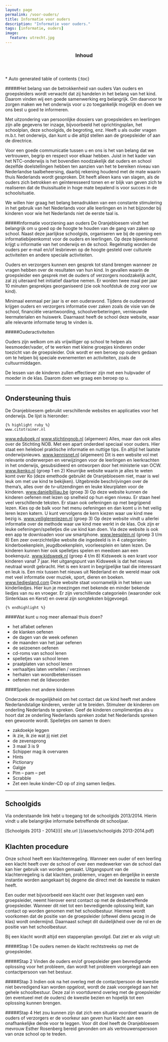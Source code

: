 ```yaml
---
layout: page
permalink: /voor-ouders/
title: Informatie voor ouders
description: "Informatie voor ouders."
tags: [informatie, ouders]
image:
  feature: utrecht.jpg
---
```


<section id="table-of-contents" class="toc">
  <header>
    <h3 >Inhoud</h3>
  </header>
<div id="drawer" markdown="1">
*  Auto generated table of contents
{:toc}
</div>
</section><!-- /#table-of-contents -->

#####Het belang van de betrokkenheid van ouders
Van ouders en groepsleiders wordt verwacht dat zij handelen in het belang van het kind. Daarom vinden wij een goede samenwerking erg belangrijk. Om daarvoor te zorgen maken we het onderwijs voor u zo toegankelijk mogelijk en doen we ons best u goed te informeren. 

Met uitzondering van persoonlijke dossiers van groepsleiders en leerlingen 
zijn alle gegevens ter inzage, bijvoorbeeld het oprichtingsplan, het schoolplan, deze schoolgids, de begroting, enz. Heeft u als ouder vragen m.b.t. het onderwijs, dan kunt u die altijd stellen aan de groepsleider of aan de directrice. 

Voor een goede communicatie tussen u en ons is het van belang dat we vertrouwen, begrip en respect voor elkaar hebben. Juist in het kader van het NTC-onderwijs is het bovendien noodzakelijk dat ouders en school dezelfde doelstellingen hebben ten aanzien van het te bereiken niveau van Nederlandse taalbeheersing, daarbij rekening houdend met de mate waarin thuis Nederlands wordt gesproken. Dit heeft alleen kans van slagen, als de ouders zich betrokken en geïnteresseerd tonen en er blijk van geven zich te realiseren dat de thuissituatie in hoge mate bepalend is voor succes in de schoolsituatie. 

We willen hier graag het belang benadrukken van een constante stimulering in het gebruik van het Nederlands voor alle leerlingen en in het bijzonder bij kinderen voor wie het Nederlands niet de eerste taal is.

#####Informatie voorziening aan ouders
De Oranjebloesem vindt het belangrijk om u goed op de hoogte te houden van de gang van zaken op school. Naast deze jaarlijkse schoolgids, organiseren we bij de opening een informatiebijeenkomst voor de ouders en leerlingen. Op deze bijeenkomst krijgt u informatie van het onderwijs en de school. Regelmatig worden de ouders per e-mail en/of lesbrieven op de hoogte gesteld over culturele activiteiten en andere speciale activiteiten.

Ouders en verzorgers kunnen een gesprek tot stand brengen wanneer ze vragen hebben over de resultaten van hun kind. In gevallen waarin de groepsleider een gesprek met de ouders of verzorgers noodzakelijk acht, zal zij uiteraard het initiatief daartoe nemen. Er worden twee maal per jaar 10 minuten gesprekjes georganiseerd (zie ook hoofdstuk de zorg voor uw kind).

Minimaal eenmaal per jaar is er een ouderavond. Tijdens de ouderavond krijgen ouders en verzorgers informatie over zaken zoals de visie van de school, financiële verantwoording, schoolverbeteringen, vernieuwde leermaterialen en huiswerk.
Daarnaast heeft de school deze website, waar alle relevante informatie terug te vinden is. 


#####Ouderactiviteiten

Ouders zijn welkom om als vrijwilliger op school te helpen als leesmoeder/vader, of te werken met kleine groepjes kinderen onder toezicht van de groepsleider. Ook wordt er een beroep op ouders gedaan om te helpen bij speciale evenementen en activiteiten, zoals de cultuurmiddagen.

De lessen van de kinderen zullen effectiever zijn met een hulpvader of moeder in de klas. Daarom doen we graag een beroep op u.


---

## Ondersteuning thuis

De Oranjebloesem gebruikt verschillende websites en applicaties voor het onderwijs. De lijst is hieronder:
 

	{% highlight ruby %} 
	www.citotrainer.nl
www.eduboek.nl
www.stichtingnob.nl (algemeen)	Alles, maar dan ook alles over de Stichting NOB. Met een apart onderdeel	speciaal voor ouders. Hier staat een heleboel praktische informatie en nuttige	tips. En altijd het laatste onderwijsnieuws.www.kennisnet.nl (algemeen)	Dit is een website vol met relevante onderwerpen en verwijzingen voor de	leerlingen en leerkrachten in het onderwijs, gesubsidieerd en ontworpen door 
	het	ministerie van OCW.www.ikenko.nl (groep 1 en 2)	Kleurrijke website waarin je alles te weten komt over Ko (deze emethode 	gebruikt de Oranjebloesem niet, maar is wel leuk om met uw kind te bekijken). 	Uitgebreide	beschrijvingen over de thema’s, alles over de tv-uitzendingen en leuke	kleurplaten voor de kinderen.www.danielbilliau.be (groep 3)	Op deze website kunnen de kinderen oefenen met lezen op snelheid op hun	eigen niveau. Er staan heel veel verschillende teksten. Er staan ook oefeningen op met	begrijpend lezen. Kies op de balk voor het menu oefeningen en dan komt u in het 	veilig leren lezen katern.  U kunt vervolgens de kern kiezen waar uw kind mee 	bezig is.www.veiliglerenlezen.nl (groep 3) 	Op deze website vindt u allerlei informatie over de methode waar uw kind mee werkt 	in de klas. Ook zijn er leuke oefeningen/spelletjes die uw kind kan doen. Via deze 	website is ook een app te downloaden voor uw smartphone. www.leesplein.nl (groep 3 t/m 8)	Een zeer overzichtelijke website die ingedeeld is in 4 categorieën:	kinderboekenplein, jeugdboekenplein, voorleesplein en laten lezen.	De kinderen kunnen hier ook spelletjes spelen en meedoen aan een boekenquiz.www.kidsweek.nl (groep 4 t/m 8)	Kidsweek is een krant voor kinderen vanaf 7 jaar. Het uitgangspunt van	Kidsweek is dat het nieuws neutraal wordt gebracht. Het is een krant in	begrijpelijke taal die interessant en leuk is. Een mix tussen het nieuws uit	Nederland en de wereld maar ook met veel informatie over muziek, sport, dieren	en boeken.www.liedjesland.com	Deze website staat voornamelijk in het teken van kinderliedjes. Hier kun je	meezingen met bekende en minder bekende liedjes van nu en vroeger. Er zijn	verschillende categorieën (waaronder ook Sinterklaas en Kerst) en overal zijn	songteksten bijgevoegd.
	{% endhighlight %}
####Wat kunt u nog meer allemaal thuis doen?* het alfabet oefenen* de klanken oefenen* de dagen van de week oefenen* de maanden van het jaar oefenen* de seizoenen oefenen* cd-roms van school lenen* spelletjes van school lenen* praatplaten van school lenen* verhaaltjes laten vertellen / verzinnen* herhalen van woordbetekenissen* oefenen met de lidwoorden####Spelen met andere kinderenOnderzoek de mogelijkheid om het contact dat uw kind heeft met andereNederlandstalige kinderen, verder uit te breiden. Stimuleer de kinderen omonderling Nederlands te spreken. Geef de kinderen complimentjes als u hoort datze onderling Nederlands spreken zodat het Nederlands spreken een gewoontewordt.Spelletjes om samen te doen:
* zakdoekje leggen* ik zie, ik zie wat jij niet ziet* de zevensprong* 3 maal 3 is 9* Schipper mag ik overvaren* Hints* Pictionary* Galgje* Pim – pam – pet* Scrabble* Zet een leuke kinder-CD op of zing samen liedjes.
---

## Schoolgids

Via onderstaande link hebt u toegang tot de schoolgids 2013/2014. Hierin vindt u alle belangrijke informatie betreffende dit schooljaar.

[Schoolgids 2013 - 2014]({{ site.url }}/assets/schoolgids 2013-2014.pdf) 

## Klachten procedure
Onze school heeft een klachtenregeling. Wanneer een ouder of een leerling een klacht heeft over de school of over een medewerker van de school dan kan hier gebruik van worden gemaakt. Uitgangspunt van de klachtenregeling is dat klachten, problemen, vragen en dergelijke in eerste instantie worden aangekaart bij degene die direct met de kwestie te maken heeft. 

Een ouder met bijvoorbeeld een klacht over (het lesgeven van) een groepsleider, neemt hierover eerst contact op met de desbetreffende groepsleider. Wanneer dit niet tot een bevredigende oplossing leidt, kan contact op worden genomen met het schoolbestuur. Hiermee wordt voorkomen dat de positie van de groepsleider (oftewel diens gezag in de klas) wordt ondermijnd. Daarnaast schept dit duidelijkheid over de rol en de positie van het schoolbestuur.

Bij een klacht wordt altijd een stappenplan gevolgd. Dat ziet er als volgt uit:

 
#####Stap 1
De ouders nemen de klacht rechtstreeks op met de groepsleider.
 
#####Stap 2
Vinden de ouders en/of groepsleider geen bevredigende oplossing voor het probleem, dan wordt het probleem voorgelegd aan een contactpersoon van het bestuur.
 
#####Stap 3
Indien ook na het overleg met de contactpersoon de kwestie niet bevredigend kan worden opgelost, wordt de zaak voorgelegd aan het gehele schoolbestuur. Deze zal in voortdurend overleg met de groepsleider (en eventueel met de ouders) de kwestie bezien en hopelijk tot een oplossing kunnen brengen.
 
#####Stap 4
Het zou kunnen zijn dat zich een situatie voordoet waarin de ouders of verzorgers er de voorkeur aan geven hun klacht aan een onafhankelijke derde voor te leggen. Voor dit doel heeft de Oranjebloesem mevrouw Esther Rosenberg bereid gevonden om als vertrouwenspersoon van onze school op te treden.
